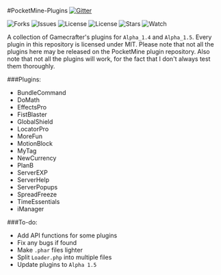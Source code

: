 #PocketMine-Plugins
[![Gitter](https://badges.gitter.im/Join%20Chat.svg)](https://gitter.im/Gamecrafter/PocketMine-Plugins?utm_source=badge&utm_medium=badge&utm_campaign=pr-badge&utm_content=badge)

![Forks](https://img.shields.io/github/forks/Gamecrafter/PocketMine-Plugins.svg)
![Issues](https://img.shields.io/github/issues-raw/Gamecrafter/PocketMine-Plugins.svg)
![License](https://img.shields.io/github/license/Gamecrafter/PocketMine-Plugins.svg)
![License](https://img.shields.io/badge/license-MIT-orange.svg)
![Stars](https://img.shields.io/github/stars/Gamecrafter/PocketMine-Plugins.svg)
![Watch](https://img.shields.io/github/watches/Gamecrafter/PocketMine-Plugins.svg)

A collection of Gamecrafter's plugins for `Alpha_1.4` and `Alpha_1.5`. Every plugin in this repository is licensed under
MIT. Please note that not all the plugins here may be released on the PocketMine plugin repository. Also note that not all the
plugins will work, for the fact that I don't always test them thoroughly.

###Plugins:
* BundleCommand
* DoMath
* EffectsPro
* FistBlaster
* GlobalShield
* LocatorPro
* MoreFun
* MotionBlock
* MyTag
* NewCurrency
* PlanB
* ServerEXP
* ServerHelp
* ServerPopups
* SpreadFreeze
* TimeEssentials
* iManager

###To-do:
* Add API functions for some plugins
* Fix any bugs if found
* Make `.phar` files lighter
* Split `Loader.php` into multiple files
* Update plugins to `Alpha 1.5`
